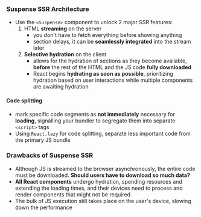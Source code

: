 ### Suspense SSR Architecture
- Use the `<Suspense>` component to unlock 2 major SSR features:
    1. HTML **streaming** on the server
        - you don't have to fetch everything before showing anything
        - section delays, it can be **seamlessly integrated** into the stream later
    2. **Selective hydration** on the client
        - allows for the hydration of sections as they become available, **before** the rest of the HTML and the JS code **fully downloaded**
        - React begins **hydrating as soon as possible**, prioritizing hydration based on user interactions while multiple components are awaiting hydration

#### Code splitting
- mark specific code segments as **not immediately** necessary for **loading**, signalling your bundler to segregate them into separate `<script>` tags
- Using `React.lazy` for code splitting, separate less important code from the primary JS bundle

### Drawbacks of Suspense SSR
- Although JS is streamed to the browser asynchronously, the entire code must be downloaded. **Should users have to download so much data?**
- **All React components** undergo hydration, spending resources and extending the loading times, and their devices need to process and render components that might not be required
- The bulk of JS execution still takes place on the user's device, slowing down the performance